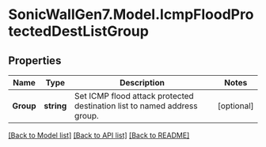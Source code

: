 # SonicWallGen7.Model.IcmpFloodProtectedDestListGroup

## Properties

Name | Type | Description | Notes
------------ | ------------- | ------------- | -------------
**Group** | **string** | Set ICMP flood attack protected destination list to named address group. | [optional] 

[[Back to Model list]](../README.md#documentation-for-models) [[Back to API list]](../README.md#documentation-for-api-endpoints) [[Back to README]](../README.md)

